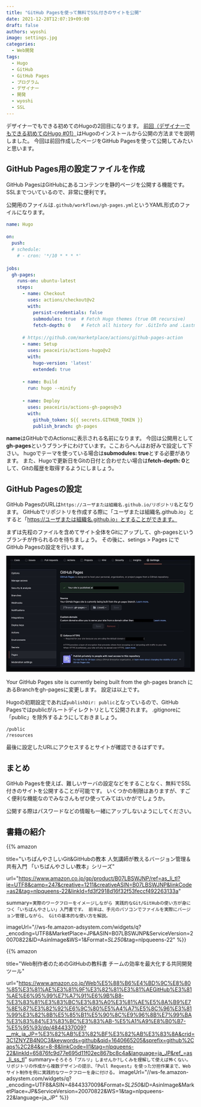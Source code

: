 ```yaml
---
title: "GitHub Pagesを使って無料でSSL付きのサイトを公開"
date: 2021-12-28T12:07:19+09:00
draft: false
authors: wyoshi
image: settings.jpg
categories:
  - Web開発
tags:
  - Hugo
  - GitHub
  - GitHub Pages
  - プログラム
  - デザイナー
  - 開発
  - wyoshi
  - SSL
---
```

デザイナーでもできる初めてのHugoの2回目になります。
[前回（デザイナーでもできる初めてのHugo #01）](/posts/2021-12-21/)はHugoのインストールから公開の方法までを説明しました。
今回は前回作成したページをGitHub Pagesを使って公開してみたいと思います。

## GitHub Pages用の設定ファイルを作成
GitHub PagesはGitHubにあるコンテンツを静的ページを公開する機能です。
SSLまでついているので、非常に便利です。

公開用のファイルは`.github/workflows/gh-pages.yml`というYAML形式のファイルになります。

```yaml:.github/workflows/gh-pages.yml
name: Hugo

on:
  push:
  # schedule:
    # - cron: '*/10 * * * *'

jobs:
  gh-pages:
    runs-on: ubuntu-latest
    steps:
      - name: Checkout
        uses: actions/checkout@v2
        with:
          persist-credentials: false
          submodules: true  # Fetch Hugo themes (true OR recursive)
          fetch-depth: 0    # Fetch all history for .GitInfo and .Lastmod

      # https://github.com/marketplace/actions/github-pages-action
      - name: Setup
        uses: peaceiris/actions-hugo@v2
        with:
          hugo-version: 'latest'
          extended: true

      - name: Build
        run: hugo --minify

      - name: Deploy
        uses: peaceiris/actions-gh-pages@v3
        with:
          github_token: ${{ secrets.GITHUB_TOKEN }}
          publish_branch: gh-pages
```

**name**はGitHubでのActionsに表示される名前になります。
今回は公開用として**gh-pages**というブランチにわけています。ここおらへんはお好みで設定して下さい。
hugoでテーマを使っている場合は**submodules: true**とする必要があります。
また、Hugoで更新日をGitの日付と合わせたい場合は**fetch-depth: 0**として、Gitの履歴を取得するようにしましょう。

## GitHub Pagesの設定
GitHub PagesのURLは`https://ユーザまたは組織名.github.io/リポジトリ名`となります。
GitHubでリポジトリを作成する際に「ユーザまたは組織名.github.io」とすると「https://ユーザまたは組織名.github.io」とすることができます。

まずは先程のファイルを含めてサイト全体をGitにアップして、gh-pagesというブランチが作られるのを待ちましょう。
その後に、setings > Pages にでGitHub Pagesの設定を行います。

![GitHub Pagesの設定](settings.jpg "")

Your GitHub Pages site is currently being built from the gh-pages branch
にあるBranchをgh-pagesに変更します。
設定は以上です。

Hugoの初期設定であれば`publishDir: public`となっているので、GitHub Pagesではpublicがルートディレクトリとして公開されます。
.gitignoreに「public」を除外するようにしておきましょう。

```:.gitignore
/public
/resources
```

最後に設定したURLにアクセスするとサイトが確認できるはずです。

## まとめ
GitHub Pagesを使えば、難しいサーバの設定などをすることなく、無料でSSL付きのサイトを公開することが可能です。
いくつかの制限はありますが、すごく便利な機能なのでみなさんもぜひ使ってみてはいかがでしょうか。

公開する際はパスワードなどの情報も一緒にアップしないようにしてください。

## 書籍の紹介
{{% amazon

title="いちばんやさしいGit&GitHubの教本 人気講師が教えるバージョン管理＆共有入門 「いちばんやさしい教本」シリーズ"

url="https://www.amazon.co.jp/gp/product/B07LBSWJNP/ref=as_li_tl?ie=UTF8&camp=247&creative=1211&creativeASIN=B07LBSWJNP&linkCode=as2&tag=nlpqueens-22&linkId=fd3f2918d16f32f53feccf492263133a"

summary=`実際のワークフローをイメージしながら
実践的なGit/GitHubの使い方が身につく「いちばんやさしい」入門書です。
前半は、手元のパソコンでファイルを実際にバージョン管理しながら、
Gitの基本的な使い方を解説。`

imageUrl="//ws-fe.amazon-adsystem.com/widgets/q?_encoding=UTF8&MarketPlace=JP&ASIN=B07LBSWJNP&ServiceVersion=20070822&ID=AsinImage&WS=1&Format=_SL250_&tag=nlpqueens-22"
%}}

{{% amazon

title="Web制作者のためのGitHubの教科書 チームの効率を最大化する共同開発ツール"

url="https://www.amazon.co.jp/Web%E5%88%B6%E4%BD%9C%E8%80%85%E3%81%AE%E3%81%9F%E3%82%81%E3%81%AEGitHub%E3%81%AE%E6%95%99%E7%A7%91%E6%9B%B8-%E3%83%81%E3%83%BC%E3%83%A0%E3%81%AE%E5%8A%B9%E7%8E%87%E3%82%92%E6%9C%80%E5%A4%A7%E5%8C%96%E3%81%99%E3%82%8B%E5%85%B1%E5%90%8C%E9%96%8B%E7%99%BA%E3%83%84%E3%83%BC%E3%83%AB-%E5%A1%A9%E8%B0%B7-%E5%95%93/dp/4844337009?__mk_ja_JP=%E3%82%AB%E3%82%BF%E3%82%AB%E3%83%8A&crid=3C1ZNYZB4N0C3&keywords=github&qid=1640665205&sprefix=github%2Caps%2C284&sr=8-8&linkCode=ll1&tag=nlpqueens-22&linkId=65876fc9d77e695d11f02ec867bc8c4a&language=ja_JP&ref_=as_li_ss_tl"
summary=`そろそろ「プルリ」しませんか?しくみを理解して使えば怖くない。リポジトリの作成から複数デザインの提示、「Pull Request」を使った分担作業まで、Webサイト制作を例に実践的なワークフローを身に付ける。`
imageUrl="//ws-fe.amazon-adsystem.com/widgets/q?_encoding=UTF8&ASIN=4844337009&Format=_SL250_&ID=AsinImage&MarketPlace=JP&ServiceVersion=20070822&WS=1&tag=nlpqueens-22&language=ja_JP"
%}}

